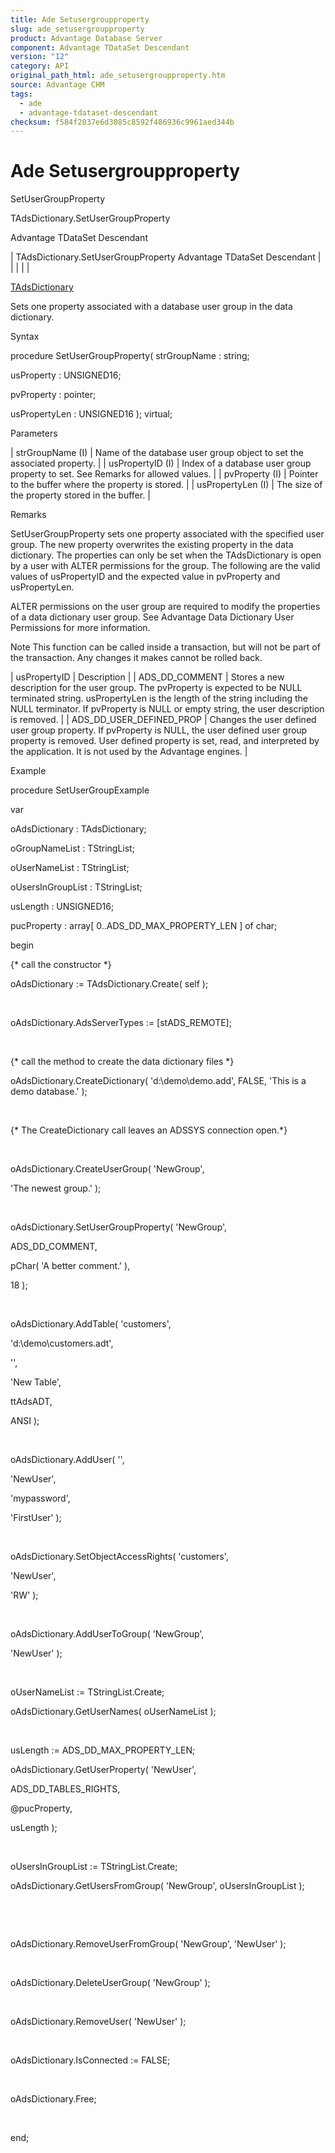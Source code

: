 ```yaml
---
title: Ade Setusergroupproperty
slug: ade_setusergroupproperty
product: Advantage Database Server
component: Advantage TDataSet Descendant
version: "12"
category: API
original_path_html: ade_setusergroupproperty.htm
source: Advantage CHM
tags:
  - ade
  - advantage-tdataset-descendant
checksum: f584f2037e6d3085c8592f486936c9961aed344b
---
```


# Ade Setusergroupproperty

SetUserGroupProperty

TAdsDictionary.SetUserGroupProperty

Advantage TDataSet Descendant

| TAdsDictionary.SetUserGroupProperty  Advantage TDataSet Descendant |  |  |  |  |

[TAdsDictionary](ade_tadsdictionary.md)

Sets one property associated with a database user group in the data dictionary.

Syntax

procedure SetUserGroupProperty( strGroupName : string;

usProperty : UNSIGNED16;

pvProperty : pointer;

usPropertyLen : UNSIGNED16 ); virtual;

Parameters

| strGroupName (I) | Name of the database user group object to set the associated property. |
| usPropertyID (I) | Index of a database user group property to set. See Remarks for allowed values. |
| pvProperty (I) | Pointer to the buffer where the property is stored. |
| usPropertyLen (I) | The size of the property stored in the buffer. |

Remarks

SetUserGroupProperty sets one property associated with the specified user group. The new property overwrites the existing property in the data dictionary. The properties can only be set when the TAdsDictionary is open by a user with ALTER permissions for the group. The following are the valid values of usPropertyID and the expected value in pvProperty and usPropertyLen.

ALTER permissions on the user group are required to modify the properties of a data dictionary user group. See Advantage Data Dictionary User Permissions for more information.

Note This function can be called inside a transaction, but will not be part of the transaction. Any changes it makes cannot be rolled back.

| usPropertyID | Description |
| ADS\_DD\_COMMENT | Stores a new description for the user group. The pvProperty is expected to be NULL terminated string. usPropertyLen is the length of the string including the NULL terminator. If pvProperty is NULL or empty string, the user description is removed. |
| ADS\_DD\_USER\_DEFINED\_PROP | Changes the user defined user group property. If pvProperty is NULL, the user defined user group property is removed. User defined property is set, read, and interpreted by the application. It is not used by the Advantage engines. |

Example

procedure SetUserGroupExample

var

oAdsDictionary : TAdsDictionary;

oGroupNameList : TStringList;

oUserNameList : TStringList;

oUsersInGroupList : TStringList;

usLength : UNSIGNED16;

pucProperty : array[ 0..ADS\_DD\_MAX\_PROPERTY\_LEN ] of char;

begin

{\* call the constructor \*}

oAdsDictionary := TAdsDictionary.Create( self );

 

oAdsDictionary.AdsServerTypes := [stADS\_REMOTE];

 

{\* call the method to create the data dictionary files \*}

oAdsDictionary.CreateDictionary( 'd:\demo\demo.add', FALSE, 'This is a demo database.' );

 

{\* The CreateDictionary call leaves an ADSSYS connection open.\*}

 

oAdsDictionary.CreateUserGroup( 'NewGroup',

'The newest group.' );

 

oAdsDictionary.SetUserGroupProperty( 'NewGroup',

ADS\_DD\_COMMENT,

pChar( 'A better comment.' ),

18 );

 

oAdsDictionary.AddTable( 'customers',

'd:\demo\customers.adt',

'',

'New Table',

ttAdsADT,

ANSI );

 

oAdsDictionary.AddUser( '',

'NewUser',

'mypassword',

'FirstUser' );

 

oAdsDictionary.SetObjectAccessRights( 'customers',

'NewUser',

'RW' );

 

oAdsDictionary.AddUserToGroup( 'NewGroup',

'NewUser' );

 

oUserNameList := TStringList.Create;

oAdsDictionary.GetUserNames( oUserNameList );

 

usLength := ADS\_DD\_MAX\_PROPERTY\_LEN;

oAdsDictionary.GetUserProperty( 'NewUser',

ADS\_DD\_TABLES\_RIGHTS,

@pucProperty,

usLength );

 

oUsersInGroupList := TStringList.Create;

oAdsDictionary.GetUsersFromGroup( 'NewGroup', oUsersInGroupList );

 

 

oAdsDictionary.RemoveUserFromGroup( 'NewGroup', 'NewUser' );

 

oAdsDictionary.DeleteUserGroup( 'NewGroup' );

 

oAdsDictionary.RemoveUser( 'NewUser' );

 

oAdsDictionary.IsConnected := FALSE;

 

oAdsDictionary.Free;

 

end;
